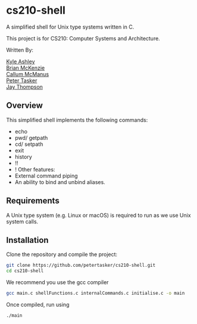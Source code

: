 # cs210-shell

A simplified shell for Unix type systems written in C.  

This project is for CS210: Computer Systems and Architecture.  

Written By:  

[Kyle Ashley](https://github.com/Ziggyzag07)<br>
[Brian McKenzie](https://github.com/BrianSMckenzie)<br>
[Callum McManus](https://github.com/Callumxm)<br>
[Peter Tasker](https://github.com/petertasker)<br>
[Jay Thompson](https://github.com/nosferatuus)<br>

## Overview

This simplified shell implements the following commands:
* echo <br>
* pwd/ getpath <br>
* cd/ setpath <br>
* exit <br>
* history
* !!
* !<n>
Other features:
* External command piping
* An ability to bind and unbind aliases.

## Requirements

A Unix type system (e.g. Linux or macOS) is required to run as we use Unix system calls.

## Installation

Clone the repository and compile the project:
```bash
git clone https://github.com/petertasker/cs210-shell.git
cd cs210-shell
```
We recommend you use the gcc compiler
```bash
gcc main.c shellFunctions.c internalCommands.c initialise.c -o main
```

Once compiled, run using
```bash
./main
```
